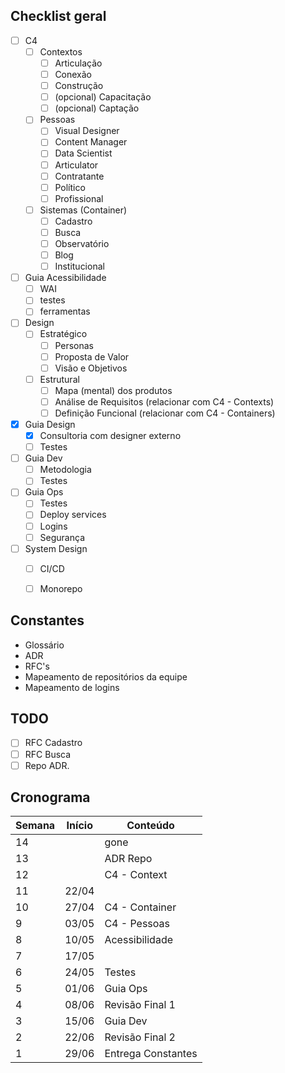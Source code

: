 ## Checklist geral
- [ ] C4
	- [ ] Contextos
		- [ ] Articulação
		- [ ] Conexão
		- [ ] Construção
		- [ ] (opcional) Capacitação
		- [ ] (opcional) Captação
	- [ ] Pessoas
		- [ ] Visual Designer
		- [ ] Content Manager
		- [ ] Data Scientist
		- [ ] Articulator
		- [ ] Contratante
		- [ ] Político
		- [ ] Profissional
	- [ ] Sistemas (Container)
		- [ ] Cadastro
		- [ ] Busca
		- [ ] Observatório
		- [ ] Blog
		- [ ] Institucional
- [ ] Guia Acessibilidade
	- [ ] WAI
	- [ ] testes
	- [ ] ferramentas
- [ ] Design
	- [ ] Estratégico
		- [ ] Personas
		- [ ] Proposta de Valor
		- [ ] Visão e Objetivos
	- [ ] Estrutural
		- [ ] Mapa (mental) dos produtos
		- [ ] Análise de Requisitos (relacionar com C4 - Contexts)
		- [ ] Definição Funcional (relacionar com C4 - Containers)
- [x] Guia Design
	- [x] Consultoria com designer externo
	- [ ] Testes
- [ ] Guia Dev
	- [ ] Metodologia
	- [ ] Testes
- [ ] Guia Ops
	- [ ] Testes
	- [ ] Deploy services
	- [ ] Logins
	- [ ] Segurança
- [ ] System Design
	- [ ] CI/CD
	- [ ] Monorepo


## Constantes
- Glossário
- ADR
- RFC's
- Mapeamento de repositórios da equipe
- Mapeamento de logins

## TODO
- [ ] RFC Cadastro
- [ ] RFC Busca
- [ ] Repo ADR.

## Cronograma

| Semana | Início | Conteúdo           |
| ------ | ------ | ------------------ |
| 14     |        | gone               |
| 13     |        | ADR Repo           |
| 12     |        | C4 - Context       |
| 11     | 22/04  |                    |
| 10     | 27/04  | C4 - Container     |
| 9      | 03/05  | C4 - Pessoas       |
| 8      | 10/05  | Acessibilidade     |
| 7      | 17/05  |                    |
| 6      | 24/05  | Testes             |
| 5      | 01/06  | Guia Ops           |
| 4      | 08/06  | Revisão Final 1    |
| 3      | 15/06  | Guia Dev           |
| 2      | 22/06  | Revisão Final 2    |
| 1      | 29/06  | Entrega Constantes |
